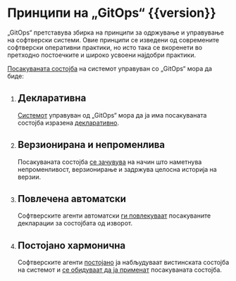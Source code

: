# Принципи на „GitOps“ {{version}}

„GitOps“ претставува збирка на принципи за одржување и управување на софтверски системи.
Овие принципи се изведени од современите софтверски оперативни практики, но исто така се вкоренети во претходно постоечките и широко усвоени најдобри практики.

[Посакуваната состојба](./GLOSSARY_mk.md#desired-state) на системот управуван со „GitOps“ мора да биде:

1. ## Декларативна

    [Системот](./GLOSSARY_mk.md#software-system) управуван од „GitOps“ мора да ја има посакуваната состојба изразена [декларативно](./GLOSSARY.md#declarative-description).

2. ## Верзионирана и непроменлива

    Посакуваната состојба [се зачувува](./GLOSSARY_mk.md#state-store) на начин што наметнува непроменливост, верзионирање и задржува целосна историја на верзии.

3. ## Повлечена автоматски

    Софтверските агенти автоматски [ги повлекуваат](./GLOSSARY_mk.md#pull) посакуваните декларации за состојбата од изворот.

4. ## Постојано хармонична

    Софтверските агенти [постојано](./GLOSSARY_mk.md#continuous) ја набљудуваат вистинската состојба на системот и [се обидуваат да ја применат](./GLOSSARY_mk.md#reconciliation) посакуваната состојба.
